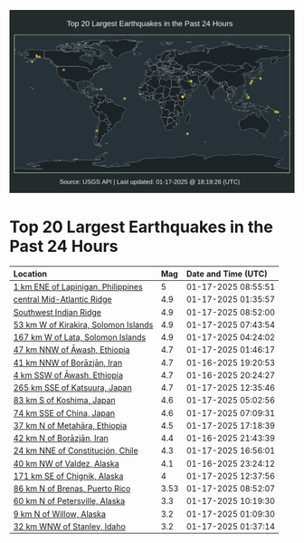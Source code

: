 ![Map](./map.png)

# Top 20 Largest Earthquakes in the Past 24 Hours

| Location | Mag | Date and Time (UTC) |
|:---|:---|:---|
| [1 km ENE of Lapinigan, Philippines](https://earthquake.usgs.gov/earthquakes/eventpage/us6000pkld) | 5 | 01-17-2025 08:55:51 |
| [central Mid-Atlantic Ridge](https://earthquake.usgs.gov/earthquakes/eventpage/us6000pkjv) | 4.9 | 01-17-2025 01:35:57 |
| [Southwest Indian Ridge](https://earthquake.usgs.gov/earthquakes/eventpage/us6000pkle) | 4.9 | 01-17-2025 08:52:00 |
| [53 km W of Kirakira, Solomon Islands](https://earthquake.usgs.gov/earthquakes/eventpage/us6000pkl5) | 4.9 | 01-17-2025 07:43:54 |
| [167 km W of Lata, Solomon Islands](https://earthquake.usgs.gov/earthquakes/eventpage/us6000pkkb) | 4.9 | 01-17-2025 04:24:02 |
| [47 km NNW of Āwash, Ethiopia](https://earthquake.usgs.gov/earthquakes/eventpage/us6000pkjx) | 4.7 | 01-17-2025 01:46:17 |
| [41 km NNW of Borāzjān, Iran](https://earthquake.usgs.gov/earthquakes/eventpage/us6000pki5) | 4.7 | 01-16-2025 19:20:53 |
| [4 km SSW of Āwash, Ethiopia](https://earthquake.usgs.gov/earthquakes/eventpage/us6000pkih) | 4.7 | 01-16-2025 20:24:27 |
| [265 km SSE of Katsuura, Japan](https://earthquake.usgs.gov/earthquakes/eventpage/us6000pkm8) | 4.7 | 01-17-2025 12:35:46 |
| [83 km S of Koshima, Japan](https://earthquake.usgs.gov/earthquakes/eventpage/us6000pkke) | 4.6 | 01-17-2025 05:02:56 |
| [74 km SSE of China, Japan](https://earthquake.usgs.gov/earthquakes/eventpage/us6000pkl2) | 4.6 | 01-17-2025 07:09:31 |
| [37 km N of Metahāra, Ethiopia](https://earthquake.usgs.gov/earthquakes/eventpage/us6000pkpl) | 4.5 | 01-17-2025 17:18:39 |
| [42 km N of Borāzjān, Iran](https://earthquake.usgs.gov/earthquakes/eventpage/us6000pkiv) | 4.4 | 01-16-2025 21:43:39 |
| [24 km NNE of Constitución, Chile](https://earthquake.usgs.gov/earthquakes/eventpage/us6000pkpb) | 4.3 | 01-17-2025 16:56:01 |
| [40 km NW of Valdez, Alaska](https://earthquake.usgs.gov/earthquakes/eventpage/ak025qufoy6) | 4.1 | 01-16-2025 23:24:12 |
| [171 km SE of Chignik, Alaska](https://earthquake.usgs.gov/earthquakes/eventpage/ak025sbi5dp) | 4 | 01-17-2025 12:37:56 |
| [86 km N of Brenas, Puerto Rico](https://earthquake.usgs.gov/earthquakes/eventpage/pr2025017000) | 3.53 | 01-17-2025 08:52:07 |
| [60 km N of Petersville, Alaska](https://earthquake.usgs.gov/earthquakes/eventpage/ak025sa7ddf) | 3.3 | 01-17-2025 10:19:30 |
| [9 km N of Willow, Alaska](https://earthquake.usgs.gov/earthquakes/eventpage/ak025s4sbq1) | 3.2 | 01-17-2025 01:09:30 |
| [32 km WNW of Stanley, Idaho](https://earthquake.usgs.gov/earthquakes/eventpage/us6000pkjs) | 3.2 | 01-17-2025 01:37:14 |
